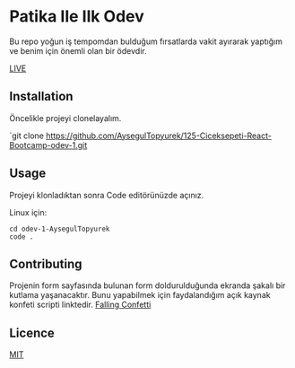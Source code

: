 # Patika Ile  Ilk Odev
Bu repo yoğun iş tempomdan bulduğum fırsatlarda vakit ayırarak yaptığım ve benim için önemli olan bir ödevdir. 

[LIVE](https://aysegultopyurek.github.io/125-Ciceksepeti-React-Bootcamp-odev-1/)
 
## Installation
Öncelikle projeyi clonelayalım.

`git clone https://github.com/AysegulTopyurek/125-Ciceksepeti-React-Bootcamp-odev-1.git

## Usage

Projeyi klonladıktan sonra Code editörünüzde açınız.

Linux için:
```
cd odev-1-AysegulTopyurek
code .
```
## Contributing
Projenin form sayfasında bulunan form doldurulduğunda ekranda şakalı bir kutlama yaşanacaktır. Bunu yapabilmek için faydalandığım açık kaynak konfeti scripti linktedir.
[Falling Confetti](https://codepen.io/linrock/pen/Amdhr)

## Licence

[MIT](https://opensource.org/licenses/MIT)

